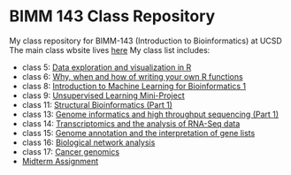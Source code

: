 # BIMM 143 Class Repository
My class repository for BIMM-143 (Introduction to Bioinformatics) at UCSD 
The main class wbsite lives [here](https://bioboot.github.io/bimm143_F18/)
My class list includes:

- class 5: [Data exploration and visualization in R](https://github.com/ckallu/bimm143/blob/master/class05/class05.md) 
- class 6: [Why, when and how of writing your own R functions](https://github.com/ckallu/bimm143/blob/master/class05/class06.md) 
- class 8: [Introduction to Machine Learning for Bioinformatics 1](https://github.com/ckallu/bimm143/blob/master/class08/class08.md)
- class 9: [Unsupervised Learning Mini-Project](https://github.com/ckallu/bimm143/blob/master/class05/class09.md)
- class 11: [Structural Bioinformatics (Part 1)](https://github.com/ckallu/bimm143/blob/master/class11/class11.md)
- class 13: [Genome informatics and high throughput sequencing (Part 1)](https://github.com/ckallu/bimm143/blob/master/class13/class13.md)  
- class 14: [Transcriptomics and the analysis of RNA-Seq data](https://github.com/ckallu/bimm143/blob/master/class14/class_14.md)
- class 15: [Genome annotation and the interpretation of gene lists ](https://github.com/ckallu/bimm143/blob/master/class15/class15.md) 
- class 16: [Biological network analysis](https://github.com/ckallu/bimm143/blob/master/Class16/Class16.md)
- class 17: [Cancer genomics](https://github.com/ckallu/bimm143/blob/master/Class17/Class17.md)
- [Midterm Assignment](https://github.com/ckallu/bimm143/blob/master/Midterm_Assignment/BIMM143_F18_ckallura.pdf)
